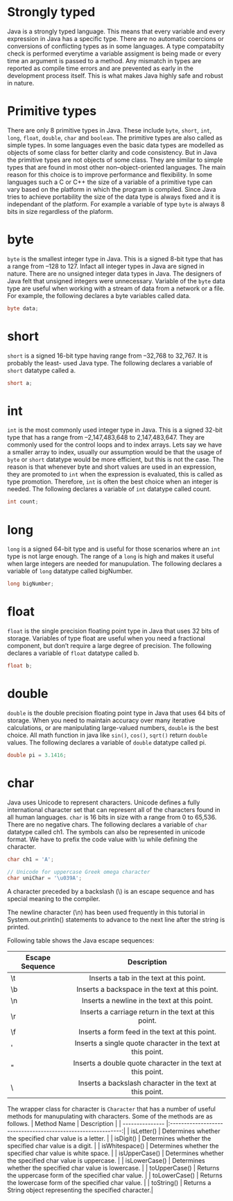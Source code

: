 # Strongly typed
Java is a strongly typed language. This means that every variable and every expression in Java has a specific type. There are no automatic coercions or conversions of conflicting types as in some languages. A type compatabilty check is performed everytime a variable assigment is being made or every time an argument is passed to a method. Any mismatch in types are reported as compile time errors and are prevented as early in the development process itself. This is what makes Java highly safe and robust in nature.

# Primitive types
There are only 8 primitive types in Java. These include `byte`, `short`, `int`, `long`, `float`, `double`, `char` and `boolean`. The primitive types are also called as simple types. In some languages even the basic data types are modelled as objects of some class for better clarity and code consistency. But in Java the primitive types are not objects of some class. They are similar to simple types that are found in most other non–object-oriented languages. The main reason for this choice is to improve performance and flexibility. In some languages such a C or C++ the size of a variable of a primitive type can vary based on the platform in which the program is compiled. Since Java tries to achieve portability the size of the data type is always fixed and it is independant of the platform. For example a variable of type `byte` is always 8 bits in size regardless of the plaform.

# byte
`byte` is the smallest integer type in Java. This is a signed 8-bit type that has a range from –128 to 127. Infact all integer types in Java are signed in nature. There are no unsigned integer data types in Java. The designers of Java felt that unsigned integers were unnecessary. Variable of the `byte` data type are useful when working with a stream of data from a network or a file. For example, the following declares a byte variables called data.
```java
byte data;
```

# short
`short` is a signed 16-bit type having range from –32,768 to 32,767. It is probably the least- used Java type. The following declares a variable of `short` datatype called a.
```java
short a;
```

# int
`int` is the most commonly used integer type in Java. This is a signed 32-bit type that has a range from –2,147,483,648 to 2,147,483,647. They are commonly used for the control loops and to index arrays. Lets say we have a smaller array to index, usually our assumption would be that the usage of `byte` or `short` datatype would be more efficient, but this is not the case. The reason is that whenever byte and short values are used in an expression, they are promoted to `int` when the expression is evaluated, this is called as type promotion. Therefore, `int` is often the best choice when an integer is needed. The following declares a variable of `int` datatype called count.
```java
int count;
```
# long
`long` is a signed 64-bit type and is useful for those scenarios where an `int` type is not large enough. The range of a `long` is high and  makes it useful when large integers are needed for manupulation. The following declares a variable of `long` datatype called bigNumber.
```java
long bigNumber;
```

# float
`float` is the single precision floating point type in Java that uses 32 bits of storage. Variables of type float are useful when you need a fractional component, but don’t require a large degree of precision. The following declares a variable of `float` datatype called b.
```java
float b;
```

# double
`double` is the double precision floating point type in Java that uses 64 bits of storage. When you need to maintain accuracy over many iterative calculations, or are manipulating large-valued numbers, `double` is the best choice. All math function in java like `sin()`, `cos()`, `sqrt()` return `double` values. The following declares a variable of `double` datatype called pi.
```java
double pi = 3.1416;
```

# char
Java uses Unicode to represent characters. Unicode defines a fully international character set that can represent all of the characters found in all human languages. `char` is 16 bits in size with a range from 0 to 65,536. There are no negative chars. The following declares a variable of `char` datatype called ch1. The symbols can also be represented in unicode format. We have to prefix the code value with \u while defining the character.
```java
char ch1 = 'A';

// Unicode for uppercase Greek omega character
char uniChar = '\u039A';
```

A character preceded by a backslash (\\) is an escape sequence and has special meaning to the compiler.

The newline character (\n) has been used frequently in this tutorial in System.out.println() statements to advance to the next line after the string is printed.

Following table shows the Java escape sequences:

| Escape Sequence | Description                                                |
| -------------   |:----------------------------------------------------------:|
| \t              | Inserts a tab in the text at this point.                   |
| \b              | Inserts a backspace in the text at this point.             |
| \n              | Inserts a newline in the text at this point.   		       |
| \r			  | Inserts a carriage return in the text at this point.       |
| \f			  | Inserts a form feed in the text at this point.             |
| \'			  | Inserts a single quote character in the text at this point.|
| \"			  | Inserts a double quote character in the text at this point.|
| \\			  | Inserts a backslash character in the text at this point.   |

The wrapper class for character is `Character` that has a number of useful methods for manupulating with characters. Some of the methods are as follows.
| Method Name     | Description                                                  |
| --------------- |:------------------------------------------------------------:|
| isLetter()      | Determines whether the specified char value is a letter.     |
| isDigit()       | Determines whether the specified char value is a digit.      |
| isWhitespace()  | Determines whether the specified char value is white space.  |
| isUpperCase()   | Determines whether the specified char value is uppercase.    |
| isLowerCase()	  | Determines whether the specified char value is lowercase.    |
| toUpperCase()	  | Returns the uppercase form of the specified char value.      |
| toLowerCase()	  | Returns the lowercase form of the specified char value.      |
| toString()	  | Returns a String object representing the specified character.|